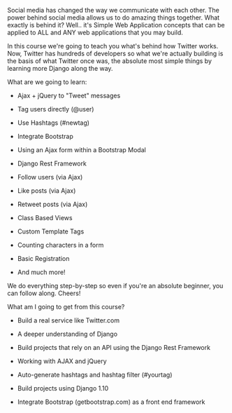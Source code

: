 Social media has changed the way we communicate with each other. The power behind social media allows us to do amazing things together. What exactly is behind it? Well.. it's Simple Web Application concepts that can be applied to ALL and ANY web applications that you may build.

In this course we're going to teach you what's behind how Twitter works. Now, Twitter has hundreds of developers so what we're actually building is the basis of what Twitter once was, the absolute most simple things by learning more Django along the way. 

What are we going to learn:

* Ajax + jQuery to "Tweet" messages

* Tag users directly (@user)

* Use Hashtags (#newtag)

* Integrate Bootstrap

* Using an Ajax form within a Bootstrap Modal

* Django Rest Framework

* Follow users (via Ajax)

* Like posts (via Ajax)

* Retweet posts (via Ajax)

* Class Based Views

* Custom Template Tags

* Counting characters in a form

* Basic Registration

* And much more!

We do everything step-by-step so even if you're an absolute beginner, you can follow along. Cheers!

What am I going to get from this course?

* Build a real service like Twitter.com

* A deeper understanding of Django

* Build projects that rely on an API using the Django Rest Framework

* Working with AJAX and jQuery

* Auto-generate hashtags and hashtag filter (#yourtag)

* Build projects using Django 1.10

* Integrate Bootstrap (getbootstrap.com) as a front end framework
